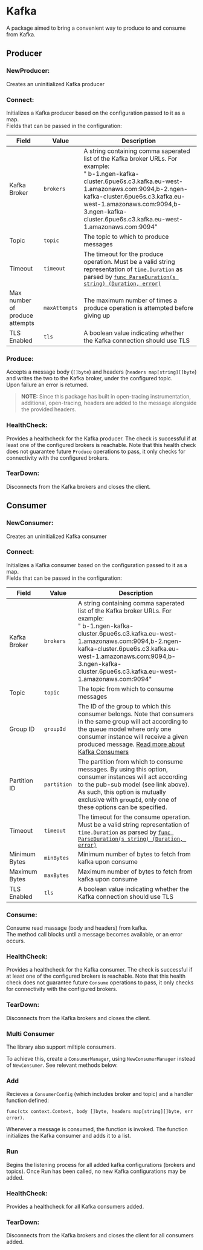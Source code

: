 # Kafka

A package aimed to bring a convenient way to produce to and consume from Kafka. 

## Producer

### NewProducer:

Creates an uninitialized Kafka producer

### Connect:

Initializes a Kafka producer based on the configuration passed to it as a map.<br>
Fields that can be passed in the configuration:

| Field | Value | Description |
|--------------------------------|---------------|---------------------------------------------------------------------------------------------------------------------------------------------------------------------------------------------------------------------------------------------------------------|
| Kafka Broker | `brokers` | A string containing comma saperated list of the Kafka broker URLs. For example:<br>" b-1.ngen-kafka-cluster.6pue6s.c3.kafka.eu-west-1.amazonaws.com:9094,b-2.ngen-kafka-cluster.6pue6s.c3.kafka.eu-west-1.amazonaws.com:9094,b-3.ngen-kafka-cluster.6pue6s.c3.kafka.eu-west-1.amazonaws.com:9094" |
| Topic | `topic` | The topic to which to produce messages |
| Timeout | `timeout` | The timeout for the produce operation. Must be a valid string representation of `time.Duration` as parsed by [`func ParseDuration(s string) (Duration, error)`](https://golang.org/pkg/time/#ParseDuration) |
| Max number of produce attempts | `maxAttempts` | The maximum number of times a produce operation is attempted before giving up |
| TLS Enabled | `tls` | A boolean value indicating whether the Kafka connection should use TLS |

### Produce:

Accepts a message body (`[]byte`) and headers (`headers map[string][]byte`) and writes the two to the Kafka broker, under the configured topic.<br>
Upon failure an error is returned. <br>
> <b>NOTE:</b> Since this package has built in open-tracing instrumentation, additional, open-tracing, headers are added to the message alongside the provided headers. 

### HealthCheck:

Provides a healthcheck for the Kafka producer. The check is successful if at least one of the configured brokers is reachable.
Note that this health check does not guarantee future `Produce` operations to pass, it only checks for connectivity with the configured brokers.

### TearDown:

Disconnects from the Kafka brokers and closes the client. 

## Consumer

### NewConsumer:

Creates an uninitialized Kafka consumer

### Connect:

Initializes a Kafka consumer based on the configuration passed to it as a map.<br>
Fields that can be passed in the configuration:

| Field | Value | Description |
|---------------|-------------|---------------------------------------------------------------------------------------------------------------------------------------------------------------------------------------------------------------------------------------------------------------|
| Kafka Broker | `brokers` | A string containing comma saperated list of the Kafka broker URLs. For example:<br>" b-1.ngen-kafka-cluster.6pue6s.c3.kafka.eu-west-1.amazonaws.com:9094,b-2.ngen-kafka-cluster.6pue6s.c3.kafka.eu-west-1.amazonaws.com:9094,b-3.ngen-kafka-cluster.6pue6s.c3.kafka.eu-west-1.amazonaws.com:9094" |
| Topic | `topic` | The topic from which to consume messages |
| Group ID | `groupId` | The ID of the group to which this consumer belongs. Note that consumers in the same group will act according to the queue model where only one consumer instance will receive a given produced message. [Read more about Kafka Consumers](https://kafka.apache.org/documentation/#intro_consumers)  |
| Partition ID | `partition` | The partition from which to consume messages. By using this option, consumer instances will act according to the pub-sub model (see link above). As such, this option is mutually exclusive with `groupId`, only one of these options can be specified. |
| Timeout | `timeout` | The timeout for the consume operation. Must be a valid string representation of `time.Duration` as parsed by [`func ParseDuration(s string) (Duration, error)`](https://golang.org/pkg/time/#ParseDuration) |
| Minimum Bytes | `minBytes` | Minimum number of bytes to fetch from kafka upon consume |
| Maximum Bytes | `maxBytes` | Maximum number of bytes to fetch from kafka upon consume |
| TLS Enabled | `tls` | A boolean value indicating whether the Kafka connection should use TLS |

### Consume:

Consume read massage (body and headers) from kafka.<br>
The method call blocks until a message becomes available, or an error occurs.

### HealthCheck:

Provides a healthcheck for the Kafka consumer. The check is successful if at least one of the configured brokers is reachable.
Note that this health check does not guarantee future `Consume` operations to pass, it only checks for connectivity with the configured brokers.

### TearDown:

Disconnects from the Kafka brokers and closes the client. 


### Multi Consumer

The library also support miltiple consumers. 

To achieve this, create a `ConsumerManager`, using `NewConsumerManager` instead of `NewConsumer`.
See relevant methods below.


### Add
Recieves a `ConsumerConfig` (which includes broker and topic) and a handler function defined: 

`func(ctx context.Context, body []byte, headers map[string][]byte, err error)`. 

Whenever a message is consumed, the function is invoked.
The function initializes the Kafka consumer and adds it to a list.

### Run
Begins the listening process for all added kafka configurations (brokers and topics).
Once Run has been called, no new Kafka configurations may be added.

### HealthCheck:

Provides a healthcheck for all Kafka consumers added.

### TearDown:

Disconnects from the Kafka brokers and closes the client for all consumers added.
